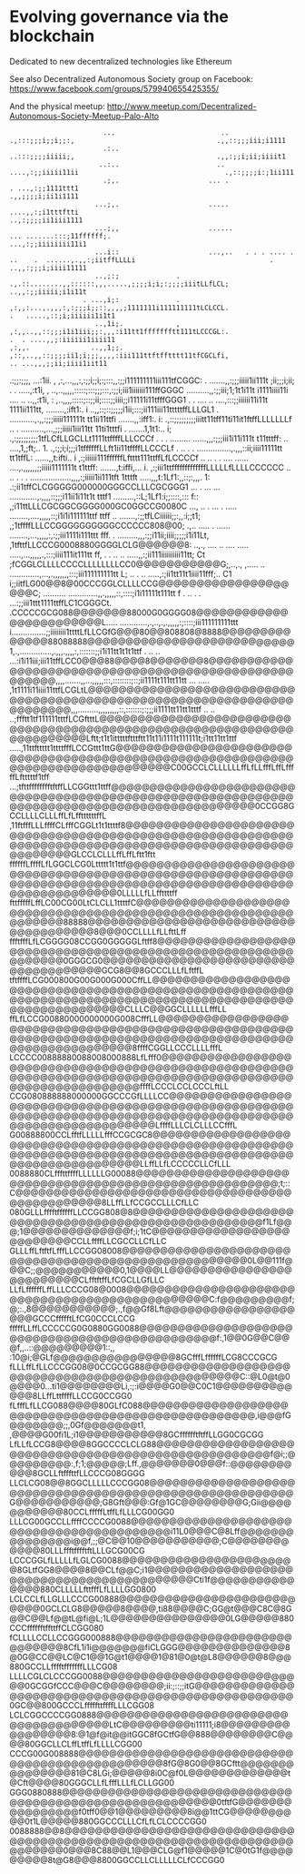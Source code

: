Evolving governance via the blockchain
======================

Dedicated to new decentralized technologies like Ethereum

See also Decentralized Autonomous Society group on Facebook: https://www.facebook.com/groups/579940655425355/

And the physical meetup: http://www.meetup.com/Decentralized-Autonomous-Society-Meetup-Palo-Alto

                           ...                          ..                                  .,:::;;;i;;i;;:,                                   .,,::;;;iii;i1111
                           .:..                                                             ..:::;;;;iiiii;,                                   .,,:;;i;ii;iiiit1
                          ..:..                        ..                                 ....,:;;iiiii11ii                                    .,::;;;;i:;1ii111
                           .;,.                      ... .                               . ...,:;;1111ttt1                                     .,,;;;;i;ii1i1111
                         ...;,.                      .....                               ....,,:;i1tttftti                                    ..,:;;;;ii1iii1111
                         ...;,,                      ......                       ... .......:::;11ffffff;.                                  ...,:;;iiiiiiii11i1
                         ...i::                      ...,..   . . . .... . ..    .  ......,.,,:;iitffLLLLi                                 . ..,,:;;;i;iiii11111
                         ..,;:;              .      .,.::........,,::::::,,,.....,;;;;i;i;:;;;;iiitLLfLCL;                                   ..,,:;;iiiii;i1i11t
                      . ...,i;:              .      ,:,,:...,.,,,:,:;;;i;;::,,,,;1111111i111111111tLCLCCL.                            .   .....,::;i;iiiiii1i1t1
                         ..,1i;.             ,       ,:,,..,,::;;;i1i1iii;;:,,,:i11tt1ffffffftt111tLCCCGL:.                           .  . ....,,;:iiiiii1iiii11
    ,:,,.               ..,,1;;.                     ,::,..,,::;;;;ii1;i;;;,,,,:iii111ttftfftttt11tfCGCLfi,                             .. ...,,,;;ii;iiii1iit11
  .:;;:;;;,             ...:1ii.             ,       ,:,...,,,:,:;;i;;i;:;:::,,:;;i111111111iii111tfCGGC:                           .  .......,,:;;;iiiii1ii111t
 ;ii;;;i;ii;     . . .....,:t1i,             ,       ..,..,,,,,:::::;:::;;;:::,:;;i;iii1iiiiiii111ffGGGC                            ..........,,:;;iii;1;1t1i11t
i1111iiii11i  .... ..  ..,,:t1i,             :         ,..,,,,:::::;::;;ii;::::;;iiii;;i11111i11tfffGGG1                      . . .... .. ....,:::;;iiiiii11i11t
1111ii111tt,     ........,:ift1:.            i           ..,,::;::;;;;;i1ii;:::;ii111iii11tttttffLLLGL1                        . ...........,.,,:;;;iiiii111111t
tt1ii11ttfi      .......,,:iff1:.            i:           .,::;;;;;;;;;iiitt11tff11ti11it1ftffLLLLLLLf                    ..   . ..........,...,;;;iiiii1iii11tt
11ti1tttfi       . .......1,1t1:..           i;            .,:;;;;;;;;;1tfLCfLLGCLLt1111ttffffLLLCCCf         . .          . ......... ......,,,:;;;iii1i11i111t
t11tttff:        ..  ....,1,;ft;..           1.            .,:;;i;i;;;i1tffffffLLft1ii11tffffLLCCCLf    .     .. .     .    ...............,.,,,::ii;iiii11111tt
tt1tffL:          ......,,t:ifti..           i              ,:;iiiiii111ffffffLftttt111ttffLfLCCCCf    ..      .. .   . ....  ...... ....,.,,,,,,;;iiiii1111111t
t1ttff:           .......,t:iffi,...         i.             ,:;iii1ttfffffffffffffLLLLLfLLLLCCCCCC    ..  ..     .  . .   ..................,,,,:;iiiii1ii111tft
1tttft            .....,,,t:1Lf1:,,::;:,,,.  1:             .:;ii1tffCLCGGGGG000000GGGCCLLLCGCGGG1    ...  .    ...   ...    ............,.,,,,::;;;i11ii1i11t1t
tttf1         .........,::L;1Lf1:i;;::::,::: f::             ,;i11ttLLLCGCGGCGGGG000GC0GGCCG0080C    ..., .. . ... .  .....  ........,....,,,,,::;i1i1i111111ttf
ttff      ..   .......,:;;tfLCiiiiii;;:,,:i;;t1;             ,;1tffffLLLCCGGGGGGGGGGCCCCCC808@00;    .,.. .....  .   ...... ........,...,,,,,:,:;;iii1111i111ttt
fff. .    .........,,,:;;i11ii;iiii;;;;;i1i11Lt,             ,1tfttfLLCCCG0008880GGGGLCLG@@@@@@8:   ..,.,  .... .. .... ..... .....,...,,,,,.,:::;iiii111it111tt
ff, . . ..  .. .....,,:;ii111iiiiiiiiii11tt; Ct             ;fCGGLCLLLLCCCCLLLLLLLLCC0@@@@@@@@@@@G;,..,., ,..... .. .............,...,.,,,,,,,:::;iii111111111tt
L; ..    .  .. .....,:;ii1tt11t1iiii11fff;.. C1     i;;iitfLG00@@8@00CCCGGLCLLLLCCG@@@@@@@@@@@@@@@@@@@@C; .......... .............,,.,,,,,::,::::;i1i11111t111tt
f   .  ..   . . ...:;;iii1ttt1111ttffLC1CGGGCt.  .CCCCCGCG088@@@@@@@88000G0GGGG08@@@@@@@@@@@@@@@@@@@@@@@@L..... ............,.,..,.,.,,,,,:;::::;iii111111111ttt
i...............;;iiiiiiii1ttttLfLLCGfG@@@80@@808808@8888@@@@@@@@@@@@@@88088888@@@@@@@@@@@@@@@@@@@@@@@@@@@1,.,..............,.,,,.,,,,:,:::::::;;i1i11tt1t1t1ttf
. ..  ..  ...:i1i11iii;iii11tffLCC0@@@88@@@@8@@@@@@@8@@@@@@@@@@@@@@@@@@@@@@@@@@@@@@@@@@@@@@@@@@@@@@@@@@@@@@,,,,.......,,...,,,,,:::,::::::::;::;ii1111t111tt11tt
... ..... ,1t1111i11iiii11ttfLCGLtL@@@@@@@@@@@@@@@@@@@@@@@@@@@@@@@@@@@@@@@@@@@@@@@@@@@@@@@@@@@@@@@@@@@@@@@@,,,.........,,,,,,,,,::,:::::::;:;;;ii1111tt11tt1tttf
.. .. ..;ffftt1tf111111tttfLCGftttL@@@@@@@@@@@@@@@@@@@@@@@@@@@@@@@@@@@@@@@@@@@@@@@@@@@@@@@@@@@@@@@@@@@@@@@@Lftt;t1t1itttttftttftt11t11i1111t111111t;i1tt11tt1ttf
.....,11ttfttttt1ttttfffLCCGttt1ttG@@@@@@@@@@@@@@@@@@@@@@@@@@@@@@@@@@@@@@@@@@@@@@@@@@@@@@@@@@@@@@@@@@@@@@@@@@@@@@@@@C00GCCLCLLLLLLffLfLLfffLffLfffffLftttttf1tff
...;tfttfffffffftftffLLCGGttt1ttff@@@@@@@@@@@@@@@@@@@@@@@@@@@@@@@@@@@@@@@@@@@@@@@@@@@@@@@@@@@@@@@@@@@@@@@@@@@@@@@@@@@@@@@@@@@@@0CCGG8GCCLLLLCLLLffLfLffttttttffL
,11ftfffLLLffffCLfffCGGLt1t1ttttf8@@@@@@@@@@@@@@@@@@@@@@@@@@@@@@@@@@@@@@@@@@@@@@@@@@@@@@@@@@@@@@@@@@@@@@@@@@@@@@@@@@@@@@@@@@@@@@@@@@@@@@@@GLCCLCLLLffLffLftt1ftt
ffffffLffffLfLGGCLCG0Lttttt1t1ttf@@@@@@@@@@@@@@@@@@@@@@@@@@@@@@@@@@@@@@@@@@@@@@@@@@@@@@@@@@@@@@@@@@@@@@@@@@@@@@@@@@@@@@@@@@@@@@@@@@@@@@@@@@@@@@0LLLLLfLLffttttff
fttfffffLffLC00CG00LtCLCLL1ttttfC@@@@@@@@@@@@@@@@@@@@@@@@@@@@@@@@@@@@@@@@@@@@@@@@@@@@@@@@@@@@@@@@88888@@@@@@@@@@@@@@@@@@@@@@@@@@@@@@@@@@@@@@8@@@0CCLLLLfLLfttLff
ffftfffLfLCGGGG08CCGG0GGGGGLftff8@@@@@@@@@@@@@@@@@@@@@@@@@@@@@@@@@@@@@@@@@@@@@@@@@@@@@@@@@@@@@@0GGGCG0@@@@@@@@@@@@@@@@@@@@@@@@@@@@@@@@@@@@@GCG8@@8GCCCLLLfLftffL
tftffffLCG000800G00G000G000CffLL@@@@@@@@@@@@@@@@@@@@@@@@@@@@@@@@@@@@@@@@@@@@@@@@@@@@@@@@@@@@@@@@@@@@@@@@@@@@@@@@@@@@@@@@@@@@@@@@@@@@@@@@@@@CLLLC@@GGCLLLLLLfffLL
ffLfLCCG00880000000000G008CfffLL@@@@@@@@@@@@@@@@@@@@@@@@@@@@@@@@@@@@@@@@@@@@@@@@@@@@@@@@@@@@@@@@@@@@@@@@@@@@@@@@@@@@@@@@@@@@@@@@@@@@@@@@@@@8ffffCGGLLCCCLLLLfffL
LCCCC00888880088008000888LfLfff0@@@@@@@@@@@@@@@@@@@@@@@@@@@@@@@@@@@@@@@@@@@@@@@@@@@@@@@@@@@@@@@@@@@@@@@@@@@@@@@@@@@@@@@@@@@@@@@@@@@@@@@@@@@@ffffLCCCLCCLCCCLftLL
CCG080888888000000GGCCCGfLLLLCC@@@@@@@@@@@@@@@@@@@@@@@@@@@@@@@@@@@@@@@@@@@@@@@@@@@@@@@@@@@@@@@@@@@@@@@@@@@@@@@@@@@@@@@@@@@@@@@@@@@@@@@@@@@@@LffffLLLCLCLLLCCfffL
G00888800CCLfftfLLLLLfffCCGCGC8@@@@@@@@@@@@@@@@@@@@@@@@@@@@@@@@@@@@@@@@@@@@@@@@@@@@@@@@@@@@@@@@@@@@@@@@@@@@@@@@@@@@@@@@@@@@@@@@@@@@@@@@@@@@@LLffLLfLCCCCCLLCfLLL
0088880CLfffttffffLLLLLLG00088@@@@@@@@@@@@@@@@@@@@@@@@@@@@@@@@@@@@@@@@@@@@@@@@@@@@@@@;t;::C@@@@@@@@@@@@@@@@@@@@@@@@@@@@@@@@@@@@@@@@@@@@@@@@8LLffLLfCCGCCLLLCfLLC
080GLLLfffftffffffLLCCGG808@8@@@@@@@@@@@@@@@@@@@@@@@@@@@@@@@@@@@@@@@@@@@@@@@@@@@@@@f1Lf@@@;1@@@@@@@@@@@@@@f;i;1tC@@@@@@@@@@@@@@@@@@@@@@@@@@CCLLffffLLCGCCLLCfLLC
GLLLffLftftfLfffLLCCGG08008@@@@@@@@@@@@@@@@@@@@@@@@@@@@@@@@@@@@@@@@@@@@@@@@@@@@@0L@@111f@@@C;;@@@@@@@@@@@0,1@@@@LL@@@@@@@@@@@@@@@@@@@@@@@@@CLfftftffLfCGCLLGfLLC
LLfLffffffLffLLLCCCG08@0008@@@@@@@@@@@@@@@@@@@@@@@@@@@@@@@@@@@@@@@@@@@@@@@@C:f@@@@@@@@@f;@;:.,8@@@@@@@@@@@;.,f@@Gf8Lft@@@@@@@@@@@@@@@@@@@@GCCCffffftLfCG0CCCLCCG
fffffLLffLCCCCCG0G0880GG0088@@@@@@@@@@@@@@@@@@@@@@@@@@@@@@@@@@@@@@@@@@@@@@@f:,1@@0G@@C@@@f,,..::@@@@@@@@@1::,, :10@i;@GLf@@@@@@@@@@@@@@@@8GCfffLffffffLCG8CCCGCG
fLLLffLfLLCCCGG08@0CCGCGG88@@@@@@@@@@@@@@@@@@@@@@@@@@@@@@@@@@@@@@@@@@@@@@@@@C::@L0@t@0@@@@0...ti1@@@@@@@@Li,:;:i@@@@G0@@C0C1@@@@@@@@@@@@@8LLffLttffffLLCCG0CCGG0
fLfffLfLLCG088@@@@80GLfC088@@@@@@@@@@@@@@@@@@@@@@@@@@@@@@@@@@@@@@@@@@@@@@@@@@@,i@@@fG@@@@@@@;;,0Gf@@@@@@@t1,  ,@@@@G00fi1L;i1@@@@@@@@@@@8GCfffffftftffLLGG0CGCGG
LfLLfLCCG8@@@@8GGCCCCLCLG88@@@@@@@@@@@@@@@@@@@@@@@@@@@@@@@@@@@@@@@@@@@@@@@@@@@@f@i;;@@@@@@@@@:,f;1;@@@@@;Lff.,@@@@@@@0@@@f::@@@@@@@@@@@8GCLLftfffttfLLCCCG08GGGG
LLCLCG08@@8GGCLLLLLCCCGG08@@@@@@@@@@@@@@@@@@@@@@@@@@@@@@@@@@@@@@@@@@@@@@@@@@@@@@@@G@@@@@@@@@@@;G8Gft@@@:Gf@1GC@@@@@@@@G;Gii@@@@@@@@@@@80CCLfffffLtffLfLLLCG00GG0
LLLCG00GCCLLffffCCCCG0088@@@@@@@@@@@@@@@@@@@@@@@@@@@@@@@@@@@@@@@@@@i11L0@@@C@8Lff@@@@@@@@@@@@@@@i@@f,;;@C@@10@@@@@@@@@@@;C@@@@@@@@@@@@80LLLffftfffftftLLLGCG00CG
LCCCGGLfLLLLLfLGLCG0088@@@@@@@@@@@@@@@@@@@@@@@8GLtfGG8@@@@8@@CLf@@C;i1@@@@@@@@@@@@@@@@@@@@@@@@@@@@@@@@@@@@@@@@@@@Cti1f@@@@@@@@@@@@@@@880CLLLLLfttfffLfLLLLGG0800
LCLCCLfLLGLLLCCCG00888@@@@@@@@@@@@@@@@@@@@@@@@@@@0GCLCLG8@@@@@8@@@@,ti88@@@@C;GG@t@@@C8C@8G@@C@@Lf@@tL@fi@L;1L@@@@@@@@@@@@@@@0LG@@@@@880CCCfffffftffttffCLCGG080
fCLLLLCCLLCCGGG000888@@@@@@@@@@@@@@@@@@@@@@@@@@@@@@8CfL1i1i@@@@@@@fiCLGGG@@@@@@@@@@@@@@8@0G@CC@@LC@C1@@1G@t1@@@@1@81@0@t@L8@@@@@@8@@@880GCCLLfffftfffffffLLLCG08
LLLLCGLCLCCCGG0088@@@@@@@@@@@@@@@@@@@@@@@@@@@0GCGGfCCC@@@C@@@@@@@@;ii:;::;;itG@@@@@@@@@@@@@@@@@@@@@@@@@@@@@@@@@@@@@@@@@@@@@@@@@@0GC@@800GCCCLfffffttffffLLLCGG08
LCLCGGCCCCGG0888@@@@@@@@@@@@@@@@@@@@@@@@@@@@@@@@@@@@@@LtC@@@@@@@@@ti11111;i8@@@@@@@@@@@@@@@@@8:@1@f@it@@itGGC8fGCtfG@@888@@@@@@@@C@@@@80GGCLLCLffLtffLfLLLLCGG00
CCCG00G008888@@@@@@@@@@@@@@@@@@@@@@@@@@@@@@@@@@@@@@@@@@@@@@@@8fG@8G0@@8GCftt@@@@@@@@@@@@@@@81@C8LGi;@@@@@8i0C@f0L@@@@@@@@@@@@@t@Cft@@@@80GGGCLLfLfffLLLfLCLLGG00
GGG0880888@@@@@@@@@@@@@@@@@@@@@@@@@@@@@@@@@@@@@@@@@@@@@@@@@@@@@@@@@0tftfG@@@@@@@@@@@@@@@@f0tff0@@1@@@@@@@@@8i@@1ttCG@@@@@@@@@@0t1L@@@@@880GGCCCLLLCfLfLCLCCCCGG0
0088888@@8@@@@@@@@@@@@@@@@@@@@@@@@@@@@@@@@@@@@@@@@@@@@@@@@@@@@@@@@@@@@@@@@@@@@@@@@@@0@@@8C88@@L1@@@CLG@f1@@@@@1C@0tG1f@@@@@@@@@8t@G8@@@8800GGCCLLCLLLLLCLfCCCGG0
